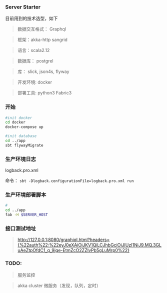 ### Server Starter
目前用到的技术选型，如下
> 数据交互格式： Graphql

> 框架：akka-http sangrid

> 语言：scala2.12

> 数据库： postgrel

> 库： slick, json4s, flyway

> 开发环境: docker

> 部署工具: python3 Fabric3

### 开始
```sh
#init docker
cd docker
docker-compose up

#init database
cd ../app
sbt flywayMigrate

```

### 生产环境日志
logback.pro.xml

命令： `sbt -Dlogback.configurationFile=logback.pro.xml run `

### 生产环境部署脚本
```sh
#
cd ../app
fab -H $SERVER_HOST
```

### 接口测试地址

> http://127.0.0.1:8080/graphiql.html?headers={%22auth%22:%22eyJ0eXAiOiJKV1QiLCJhbGciOiJIUzI1NiJ9.MQ.3GLuAeZtpOfdC1_q_9jqe-EtmZcO2ZZIvPb5gLuMrp0%22}

### TODO:

> 服务监控

> akka cluster 微服务（发现，队列，定时）
